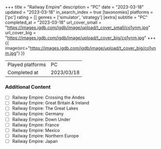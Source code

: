 +++
title = "Railway Empire"
description = "PC"
date = "2023-03-18"
updated = "2023-03-18"
in_search_index = true
[taxonomies]
platforms = ['pc']
rating = []
genres = ['simulator', 'strategy']
[extra]
subtitle = "PC"
completed_at = "2023-03-18"
url_cover_small = "https://images.igdb.com/igdb/image/upload/t_cover_small/co1ynm.jpg"
url_cover_big = "https://images.igdb.com/igdb/image/upload/t_cover_big/co1ynm.jpg"
+++
{{ image(src="https://images.igdb.com/igdb/image/upload/t_cover_big/co1ynm.jpg") }}

|              |            |
| ------------ | ---------- |
| Played platforms    | PC |
| Completed at | 2023/03/18 |


### Additional Content


- [ ] Railway Empire: Crossing the Andes
- [ ] Railway Empire: Great Britain & Ireland
- [ ] Railway Empire: The Great Lakes
- [ ] Railway Empire: Germany
- [ ] Railway Empire: Down Under
- [ ] Railway Empire: France
- [ ] Railway Empire: Mexico
- [ ] Railway Empire: Northern Europe
- [ ] Railway Empire: Japan
